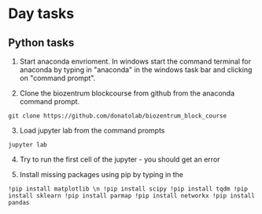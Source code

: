 # Day tasks

## Python tasks

1. Start anaconda envrioment. In windows start the command terminal for anaconda by typing in "anaconda" in the windows task bar and clicking on "command prompt".


2. Clone the biozentrum blockcourse from github from the anaconda command prompt.

`git clone https://github.com/donatolab/biozentrum_block_course`

3.  Load jupyter lab from the command prompts

`jupyter lab`

4. Try to run the first cell of the jupyter - you should get an error


5. Install missing packages using pip by typing in the 

`!pip install matplotlib \n
!pip install scipy
!pip install tqdm
!pip install sklearn
!pip install parmap
!pip install networkx
!pip install pandas`



